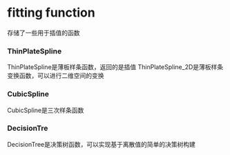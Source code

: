 # fitting function

存储了一些用于插值的函数

### ThinPlateSpline
ThinPlateSpline是薄板样条函数，返回的是插值
ThinPlateSpline_2D是薄板样条变换函数，可以进行二维空间的变换

### CubicSpline
CubicSpline是三次样条函数

### DecisionTre
DecisionTree是决策树函数，可以实现基于离散值的简单的决策树构建
